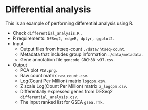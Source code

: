 # Differential analysis
This is an example of performing differential analysis using R.
* Check `differential_analysis.R` .
* R requirements: `DESeq2, edgeR, dplyr, ggplot2`.
* Input
    * Output files from htseq-count `./data/htseq-count`.
    * Metadata that includes group information `./data/metadata`.
    * Gene annotation file `gencode_GRCh38_v37.csv`.
* Output
    * PCA plot `PCA.png`.
    * Raw count matrix `raw_count.csv`.
    * Log(Count Per Million) matrix `logcpm.csv`.
    * Z scale Log(Count Per Million) matrix `z_logcpm.csv`.
    * Differentially expressed genes from DESeq2 `differential_analysis.csv`.
    * The input ranked list for GSEA `gsea.rnk`.